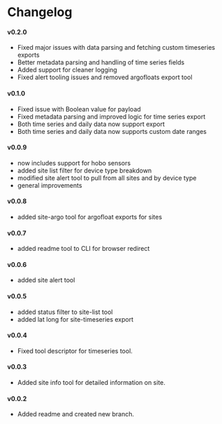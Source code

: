 # Changelog

#### v0.2.0
- Fixed major issues with data parsing and fetching custom timeseries exports
- Better metadata parsing and handling of time series fields
- Added support for cleaner logging
- Fixed alert tooling issues and removed argofloats export tool

#### v0.1.0
- Fixed issue with Boolean value for payload
- Fixed metadata parsing and improved logic for time series export
- Both time series and daily data now support export
- Both time series and daily data now supports custom date ranges

#### v0.0.9
- now includes support for hobo sensors
- added site list filter for device type breakdown
- modified site alert tool to pull from all sites and by device type
- general improvements

#### v0.0.8
- added site-argo tool for argofloat exports for sites

#### v0.0.7
- added readme tool to CLI for browser redirect

#### v0.0.6
- added site alert tool

#### v0.0.5
- added status filter to site-list tool
- added lat long for site-timeseries export

#### v0.0.4
- Fixed tool descriptor for timeseries tool.

#### v0.0.3
- Added site info tool for detailed information on site.

#### v0.0.2
- Added readme and created new branch.
